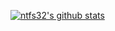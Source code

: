 [![ntfs32's github stats](https://github-readme-stats.vercel.app/api?username=ntfs32)](https://github.com/ntfs32)
